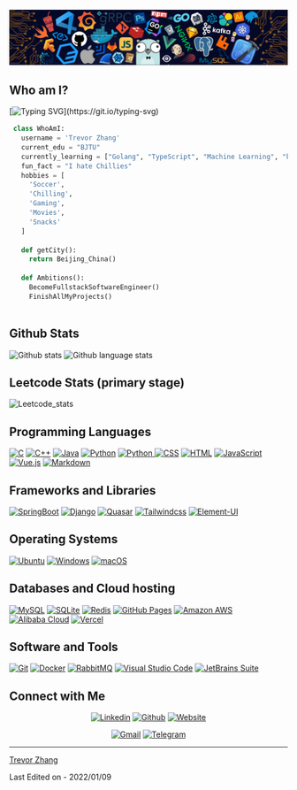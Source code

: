 ![Github Banner](https://github.com/zrpxx/zrpxx/blob/main/banner.png)

## Who am I? 
[![Typing SVG](https://readme-typing-svg.herokuapp.com?font=Courgette&color=%23989898&vCenter=true&lines=I+am+Trevor+Zhang.;I+am+a+student+of+SSE%2C+BJTU.;I+am+a+full-stack+developer.)](https://git.io/typing-svg)
 ```python
  class WhoAmI:
    username = 'Trevor Zhang'
    current_edu = "BJTU"
    currently_learning = ["Golang", "TypeScript", "Machine Learning", "k8s"]
    fun_fact = "I hate Chillies"
    hobbies = [
      'Soccer',
      'Chilling',
      'Gaming',
      'Movies',
      'Snacks'
    ]
    
    def getCity():
      return Beijing_China()
    
    def Ambitions():
      BecomeFullstackSoftwareEngineer()
      FinishAllMyProjects()
      
 ```

 
## Github Stats
![Github stats](https://github-readme-stats.vercel.app/api?username=zrpxx&show_icons=true&count_priv=true&theme=github_dark)
![Github language stats](https://github-readme-stats.vercel.app/api/top-langs/?username=zrpxx&layout=compact&theme=github_dark)

## Leetcode Stats (primary stage)
![Leetcode_stats](https://stats.justsong.cn/api/leetcode/?username=Trevor_Z&theme=dark)

## Programming Languages
<p>
    <a href="#"><img alt="C" src="https://img.shields.io/badge/C%20-%232370ED.svg?logo=c&logoColor=white"></a>
    <a href="#"><img alt="C++" src="https://img.shields.io/badge/C++%20-%2300599C.svg?logo=c%2B%2B&logoColor=white"></a>
    <a href="#"><img alt="Java" src="https://img.shields.io/badge/Java%20-%23007396.svg?logo=java&logoColor=white"></a>
    <a href="#"><img alt="Python" src="https://img.shields.io/badge/Python%20-%233776AB.svg?logo=python&logoColor=white"></a>
    <a href="#"><img alt="Python" src="https://img.shields.io/badge/Node.js%20-%23339933.svg?logo=nodedotjs&logoColor=white">
    <a href="#"><img alt="CSS" src="https://img.shields.io/badge/CSS%20-%231572B6.svg?logo=css3&logoColor=white"></a>
    <a href="#"><img alt="HTML" src="https://img.shields.io/badge/HTML%20-%23E34F26.svg?logo=html5&logoColor=white"></a>
    <a href="#"><img alt="JavaScript" src="https://img.shields.io/badge/JavaScript%20-%23F7DF1E.svg?logo=javascript&logoColor=black"></a>
    <a href="#"><img alt="Vue.js" src="https://img.shields.io/badge/Vue.js%20-%234FC08D.svg?logo=vuedotjs&logoColor=white"></a>
    <a href="#"><img alt="Markdown" src="https://img.shields.io/badge/Markdown-%23000000.svg?logo=markdown&logoColor=white"></a>
</p>

## Frameworks and Libraries
<p>
   <a href="#"><img alt="SpringBoot" src="https://img.shields.io/badge/SpringBoot%20-%236DB33F.svg?logo=springboot&logoColor=white"></a>
   <a href="#"><img alt="Django" src="https://img.shields.io/badge/Django%20-%23092E20.svg?logo=django&logoColor=white"></a>
   <a href="#"><img alt="Quasar" src="https://img.shields.io/badge/Quasar-1976D2?logo=quasar&logoColor=white"></a>
   <a href="#"><img alt="Tailwindcss" src="https://img.shields.io/badge/tailwindcss-%2338B2AC.svg?logo=tailwindcss&logoColor=white"></a>
   <a href="#"><img alt="Element-UI" src="https://img.shields.io/badge/ElementUI-40AEF0?logo=e&logoColor=white"></a>
</p>

## Operating Systems
<p>
	<a href="#"><img alt="Ubuntu" src="https://img.shields.io/badge/Ubuntu-E95420?logo=ubuntu&logoColor=white"></a>
	<a href="#"><img alt="Windows" src="https://img.shields.io/badge/Windows-0078D6?logo=windows&logoColor=white"></a>
	<a href="#"><img alt="macOS" src="https://img.shields.io/badge/macOS-000000?logo=apple&logoColor=white"></a>
</p>

## Databases and Cloud hosting

<p>
    <a href="#"><img alt="MySQL" src="https://img.shields.io/badge/MySQL%20-%234479A1.svg?logo=mysql&logoColor=white"></a>
    <a href="#"><img alt="SQLite" src="https://img.shields.io/badge/SQLite%20-%23003B57.svg?logo=sqlite&logoColor=white"></a>
    <a href="#"><img alt="Redis" src="https://img.shields.io/badge/Redis%20-%23DC382D.svg?logo=redis&logoColor=white"></a>
    <a href="#"><img alt="GitHub Pages" src="https://img.shields.io/badge/GitHub%20Pages-%23327FC7.svg?logo=github&logoColor=white"></a>
    <a href="#"><img alt="Amazon AWS" src="https://img.shields.io/badge/Amazon%20AWS-%23232F3E.svg?logo=amazonaws&logoColor=white"></a>
    <a href="#"><img alt="Alibaba Cloud" src="https://img.shields.io/badge/Alibaba%20Cloud-%23FF6A00.svg?logo=alibabacloud&logoColor=white"></a>
    <a href="#"><img alt="Vercel" src="https://img.shields.io/badge/Vercel%20-%23000000.svg?logo=vercel&logoColor=white"></a>
</p> 

## Software and Tools
<p>
  <a href="#"><img alt="Git" src="https://img.shields.io/badge/Git%20-%23F05033.svg?logo=git&logoColor=white"></a>
  <a href="#"><img alt="Docker" src="https://img.shields.io/badge/Docker%20-%232496ED.svg?logo=docker&logoColor=white"></a>
  <a href="#"><img alt="RabbitMQ" src="https://img.shields.io/badge/RabbitMQ%20-%23FF6600.svg?logo=rabbitmq&logoColor=white"></a>
  <a href="#"><img alt="Visual Studio Code" src="https://img.shields.io/badge/Visual%20Studio%20Code-0078d7.svg?logo=visual-studio-code&logoColor=white"></a>
  <a href="#"><img alt="JetBrains Suite" src="https://img.shields.io/badge/JetBrains%20Suite%20-%23000000.svg?logo=jetbrains&logoColor=white"></a>
</p>

## Connect with Me


<p align="center">
  <a href="https://www.linkedin.cn/injobs/in/%E6%BF%A1%E8%8A%83-%E5%BC%A0-8321261a4"><img alt="Linkedin" title="Trevor Zhang Linkedin" src="https://img.shields.io/badge/LinkedIn-0077B5?style=for-the-badge&logo=linkedin&logoColor=white"></a>
  <a href="https://github.com/zrpxx"><img alt="Github" title="Trevor Zhang Github" src="https://img.shields.io/badge/GitHub-100000?style=for-the-badge&logo=github&logoColor=white"></a>
  <a href="https://zrp.cool"><img alt="Website" title="Trevor Zhang Personal website" src="https://img.shields.io/badge/Web-005A9C?style=for-the-badge&logo=w3c&logoColor=white"></a>
 </p>
 <p align="center">
  <a href="mailto:me@zrp.cool"><img alt="Gmail" title="Trevor Zhang email" src="https://img.shields.io/badge/Gmail-D14836?style=for-the-badge&logo=gmail&logoColor=white"></a>
  <a href="https://t.me/zrpxx"><img alt="Telegram" title="Trevor Zhang Telegram" src="https://img.shields.io/badge/Telegram-2CA5E0?style=for-the-badge&logo=telegram&logoColor=white"></a> 
</p>

------
[Trevor Zhang](https://github.com/zrpxx)

Last Edited on - 2022/01/09
